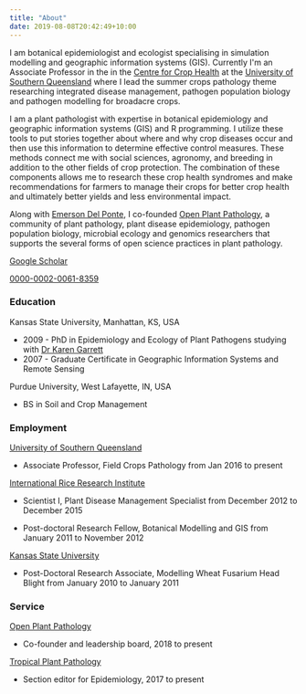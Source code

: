```yaml
---
title: "About"
date: 2019-08-08T20:42:49+10:00
---
```


I am botanical epidemiologist and ecologist specialising in simulation modelling and geographic information systems (GIS). Currently I'm an Associate Professor in the in the [Centre for Crop Health](https://www.facebook.com/CCHUSQ/) at the [University of Southern Queensland](https://www.usq.edu.au) where I lead the summer crops pathology theme researching integrated disease management, pathogen population biology and pathogen modelling for broadacre crops.

I am a plant pathologist with expertise in botanical epidemiology and geographic information systems (GIS) and R programming. I utilize these tools to put stories together about where and why crop diseases occur and then use this information to determine effective control measures. These methods connect me with social sciences, agronomy, and breeding in addition to the other fields of crop protection. The combination of these components allows me to research these crop health syndromes and make recommendations for farmers to manage their crops for better crop health and ultimately better yields and less environmental impact. 
  
Along with [Emerson Del Ponte](https://delponte.netlify.com), I co-founded [Open Plant Pathology](https://openplantpathology.org/), a community of plant pathology, plant disease epidemiology, pathogen population biology, microbial ecology and genomics researchers that supports the several forms of open science practices in plant pathology.

<i class="ai ai-google-scholar" title = "Google Scholar"></i> [Google Scholar](https://scholar.google.com/citations?user=TQQzkCwAAAAJ&hl=en)  

<i class="ai ai-orcid" title = "ORCID"></i> [0000-0002-0061-8359](https://orcid.org/0000-0002-0061-8359)  

### Education

Kansas State University, Manhattan, KS, USA  

  * 2009 - PhD in Epidemiology and Ecology of Plant Pathogens studying with [Dr Karen Garrett](https://www.garrettlab.com/garrett/)
  * 2007 - Graduate Certificate in Geographic Information Systems and Remote Sensing

Purdue University, West Lafayette, IN, USA  

  * BS in Soil and Crop Management

### Employment

[University of Southern Queensland](https://usq.edu.au/)  

  * Associate Professor, Field Crops Pathology from Jan 2016 to present

[International Rice Research Institute](https://irri.org/)  

  * Scientist I, Plant Disease Management Specialist from December 2012 to December 2015  
  
  * Post-doctoral Research Fellow, Botanical Modelling and GIS from January 2011 to November 2012  
  
[Kansas State University](https://www.plantpath.k-state.edu)  

  * Post-Doctoral Research Associate, Modelling Wheat Fusarium Head Blight from January 2010 to January 2011  

### Service

[Open Plant Pathology](https://openplantpathology.org/)

  * Co-founder and leadership board, 2018 to present  

[Tropical Plant Pathology](https://www.springer.com/life+sciences/plant+sciences/journal/40858)  
  
  * Section editor for Epidemiology, 2017 to present  
